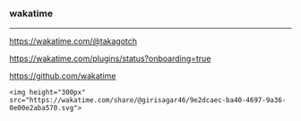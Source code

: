 ### wakatime
---
https://wakatime.com/@takagotch

https://wakatime.com/plugins/status?onboarding=true

https://github.com/wakatime


```
<img height="300px" src="https://wakatime.com/share/@girisagar46/9e2dcaec-ba40-4697-9a36-0e00e2aba570.svg">
```

```
```

```
```


